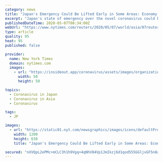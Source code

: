 ```yaml
---
category: news
title: "Japan's Emergency Could Be Lifted Early in Some Areas: Economy Minister"
excerpt: "Japan's state of emergency over the novel coronavirus could be lifted early in some areas of the country that have seen declines in new infections, Economy Minister Yasutoshi Nishimura said on Thursday."
publishedDateTime: 2020-05-07T08:34:00Z
webUrl: "https://www.nytimes.com/reuters/2020/05/07/world/asia/07reuters-health-coronavirus-japan.html"
type: article
quality: 95
heat: 95
published: false

provider:
  name: New York Times
  domain: nytimes.com
  images:
    - url: "https://insideout.app/coronavirus/assets/images/organizations/nytimes.com-50x50.jpg"
      width: 50
      height: 50

topics:
  - Coronavirus in Japan
  - Coronavirus in Asia
  - Coronavirus

tags:
  - JP

images:
  - url: "https://static01.nyt.com/newsgraphics/images/icons/defaultPromoCrop.png"
    width: 1200
    height: 630
    title: "Japan's Emergency Could Be Lifted Early in Some Areas: Economy Minister"

secured: "nXVQpL2ePMc+mCLC3h1h9Vgq+4qNhV84Vp1JmIkzj6d1qod555GGljxGF5n8aW9pJ3DvOuUZzCTv6k/MHkorPQY1ZochNHW+UmEumlQj5xhPnNyuhbBlJTQuVY1x+n2BdKtqqvoMgklKh5UMT5oETfhz/M/GrMJBkrhSqSKwoyAb9tTYoX1aZ1wLEPK4QDEoUjZLPgMpjKwnd2JibihpJQ1Z1Xuw71xsPLEBjR+nHryhwPA6vznQPchJgmQPovP8U1zhw7fsQGKqb90u/UBZebOfc5qQ/msKVZqICaH2hKlTm9lngwjWtFuEX9aT8D9l;PiI0on9tQgmbXa4JVok6lw=="
---
```


